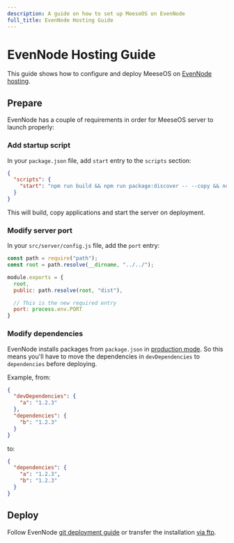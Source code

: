 ```yaml
---
description: A guide on how to set up MeeseOS on EvenNode
full_title: EvenNode Hosting Guide
---
```


# EvenNode Hosting Guide

This guide shows how to configure and deploy MeeseOS on [EvenNode hosting](https://www.evennode.com/docs/node).

## Prepare

EvenNode has a couple of requirements in order for MeeseOS server to launch properly:

### Add startup script

In your `package.json` file, add `start` entry to the `scripts` section:

```json
{
  "scripts": {
    "start": "npm run build && npm run package:discover -- --copy && node src/server/index.js"
  }
}
```

This will build, copy applications and start the server on deployment.

### Modify server port

In your `src/server/config.js` file, add the `port` entry:

```javascript
const path = require("path");
const root = path.resolve(__dirname, "../../");

module.exports = {
  root,
  public: path.resolve(root, "dist"),

  // This is the new required entry
  port: process.env.PORT
}
```

### Modify dependencies

EvenNode installs packages from `package.json` in [production mode](https://www.evennode.com/docs/node-modules). So this means you'll have to move the dependencies in `devDependencies` to `dependencies` before deploying.

Example, from:

```json
{
  "devDependencies": {
    "a": "1.2.3"
  },
  "dependencies": {
    "b": "1.2.3"
  }
}
```

to:

```json
{
  "dependencies": {
    "a": "1.2.3",
    "b": "1.2.3"
  }
}
```

## Deploy

Follow EvenNode [git deployment guide](https://www.evennode.com/docs/git-deployment) or transfer the installation [via ftp](https://www.evennode.com/docs/ftp-access).
